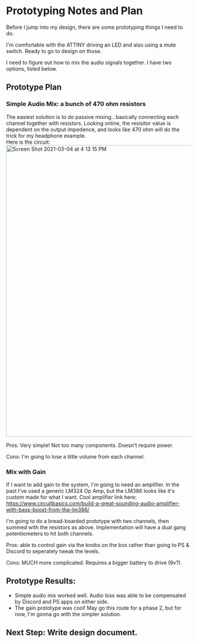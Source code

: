# Prototyping Notes and Plan

Before I jump into my design, there are some prototyping things I need to do.

I'm comfortable with the ATTINY driving an LED and also using a mute switch.  Ready to go to design on those.

I need to figure out how to mix the audio signals together.  I have two options, listed below.

## Prototype Plan
### Simple Audio Mix:  a bunch of 470 ohm resistors
The easiest solution is to do passive mixing...basically connecting each channel together with resistors.  Looking online, the resisitor value is dependent on the output impedence, and looks like 470 ohm will do the trick for my headphone example.  
Here is the circuit:
<img width="793" alt="Screen Shot 2021-03-04 at 4 13 15 PM" src="https://user-images.githubusercontent.com/43499190/110043543-cb5ad180-7d04-11eb-9ea3-f7a5ee9c64b0.png">

Pros:  Very simple!  Not too many components.  Doesn't require power.

Cons:  I'm going to lose a little volume from each channel.

### Mix with Gain
If I want to add gain to the system, I'm going to need an amplifier.  In the past I've used a generic LM324 Op Amp, but the LM386 looks like it's custom made for what I want.  Cool amplifier link here:
https://www.circuitbasics.com/build-a-great-sounding-audio-amplifier-with-bass-boost-from-the-lm386/

I'm going to do a bread-boarded prototype with two channels, then summed with the resistors as above.  Implementation will have a dual gang potentiometers to hit both channels.

Pros:  able to control gain via the knobs on the box rather than going to PS & Discord to seperately tweak the levels.

Cons:  MUCH more complicated.  Requires a bigger battery to drive (9v?).

## Prototype Results:
* Simple audio mix worked well.  Audio loss was able to be compensated by Discord and PS apps on either side.
* The gain prototype was cool!  May go this route for a phase 2, but for now, I'm gonna go with the simpler solution.

## Next Step:  Write design document.
